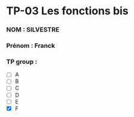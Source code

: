 # TP-03 Les fonctions bis

### NOM : SILVESTRE
### Prénom : Franck
### TP group :
- [ ] A
- [ ] B
- [ ] C
- [ ] D
- [ ] E
- [x] F
